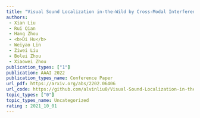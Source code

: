 ```yaml
---  
title: "Visual Sound Localization in-the-Wild by Cross-Modal Interference Erasing"  
authors:  
 - Xian Liu  
 - Rui Qian  
 - Hang Zhou  
 - <b>Di Hu</b>  
 - Weiyao Lin  
 - Ziwei Liu  
 - Bolei Zhou  
 - Xiaowei Zhou  
publication_types: ["1"]  
publication: AAAI 2022   
publication_types_name: Conference Paper  
url_pdf: https://arxiv.org/abs/2202.06406  
url_code: https://github.com/alvinliu0/Visual-Sound-Localization-in-the-Wild  
topic_types: ["0"]
topic_types_name: Uncategorized
rating : 2021_10_01
---  
```

